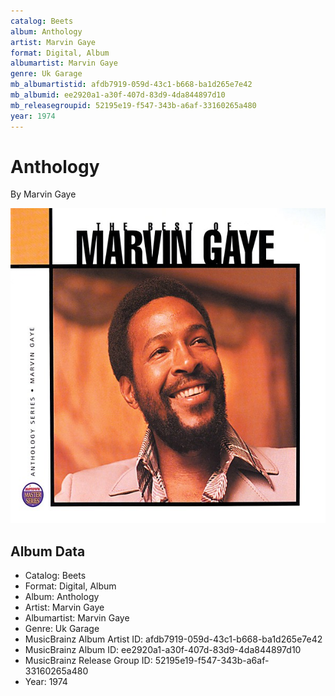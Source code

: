 ```yaml
---
catalog: Beets
album: Anthology
artist: Marvin Gaye
format: Digital, Album
albumartist: Marvin Gaye
genre: Uk Garage
mb_albumartistid: afdb7919-059d-43c1-b668-ba1d265e7e42
mb_albumid: ee2920a1-a30f-407d-83d9-4da844897d10
mb_releasegroupid: 52195e19-f547-343b-a6af-33160265a480
year: 1974
---
```


# Anthology

By Marvin Gaye

![](../../assets/beetscovers/Marvin_Gaye-Anthology.jpg)

## Album Data

- Catalog: Beets
- Format: Digital, Album
- Album: Anthology
- Artist: Marvin Gaye
- Albumartist: Marvin Gaye
- Genre: Uk Garage
- MusicBrainz Album Artist ID: afdb7919-059d-43c1-b668-ba1d265e7e42
- MusicBrainz Album ID: ee2920a1-a30f-407d-83d9-4da844897d10
- MusicBrainz Release Group ID: 52195e19-f547-343b-a6af-33160265a480
- Year: 1974

